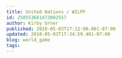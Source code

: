 ```yaml
---
title: United Nations / WILPF
id: 250553681473002557
author: Kirby Urner
published: 2010-05-03T17:12:00.001-07:00
updated: 2010-05-03T17:34:59.401-07:00
blog: world_game
tags: 
---
```


